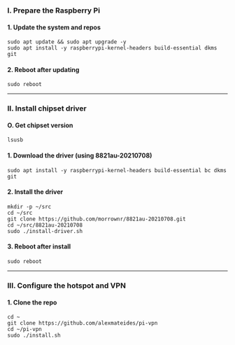 ### I. Prepare the Raspberry Pi

#### 1. Update the system and repos

```shell
sudo apt update && sudo apt upgrade -y
sudo apt install -y raspberrypi-kernel-headers build-essential dkms git
```

#### 2. Reboot after updating

```shell
sudo reboot
```

---

### II. Install chipset driver

#### O. Get chipset version

```shell
lsusb
```

#### 1. Download the driver (using 8821au-20210708)

```shell
sudo apt install -y raspberrypi-kernel-headers build-essential bc dkms git
```

#### 2. Install the driver

```shell
mkdir -p ~/src
cd ~/src
git clone https://github.com/morrownr/8821au-20210708.git
cd ~/src/8821au-20210708
sudo ./install-driver.sh
```

#### 3. Reboot after install

```shell
sudo reboot
```
---

### III. Configure the hotspot and VPN

#### 1. Clone the repo

```shell
cd ~
git clone https://github.com/alexmateides/pi-vpn
cd ~/pi-vpn
sudo ./install.sh
```